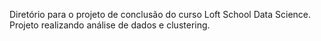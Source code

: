Diretório para o projeto de conclusão do curso Loft School Data Science. Projeto realizando análise de dados e clustering.
